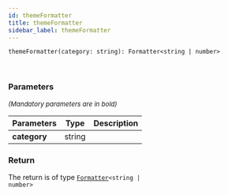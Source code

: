 ```yaml
---
id: themeFormatter
title: themeFormatter
sidebar_label: themeFormatter
---
```


```tsx
themeFormatter(category: string): Formatter<string | number>
```
<br/>



### Parameters

<font size="2"><i>(Mandatory parameters are in bold)</i></font>

| Parameters | Type | Description |
| --------- | ---- | ----------- |
| **category** | string |  |


### Return



The return is of type <code>[Formatter](/api2/types/Formatter.md)<string | number\></code>